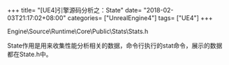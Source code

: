 +++
title= "[UE4]引擎源码分析之：State"
date= "2018-02-03T21:17:02+08:00"
categories= ["UnrealEngine4"]
tags= ["UE4"]
+++

Engine\Source\Runtime\Core\Public\Stats\Stats.h

State作用是用来收集性能分析相关的数据，命令行执行的stat命令，展示的数据都在State.h中。

